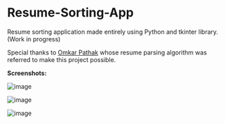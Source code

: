 # Resume-Sorting-App
Resume sorting application made entirely using Python and tkinter library. (Work in progress)

Special thanks to [Omkar Pathak](https://omkarpathak.in/) whose resume parsing algorithm was referred to make this project possible.


**Screenshots:**

![image](https://user-images.githubusercontent.com/63895478/159186344-692a9b81-4032-420f-bbbb-b66c7b80621b.png)

![image](https://user-images.githubusercontent.com/63895478/159186238-46293419-4b20-4c91-802e-591784ae4320.png)

![image](https://user-images.githubusercontent.com/63895478/159186252-9c6cf989-0ef6-4181-b8b4-f5e5a2d3da1e.png)

